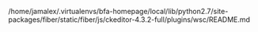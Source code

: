 /home/jamalex/.virtualenvs/bfa-homepage/local/lib/python2.7/site-packages/fiber/static/fiber/js/ckeditor-4.3.2-full/plugins/wsc/README.md